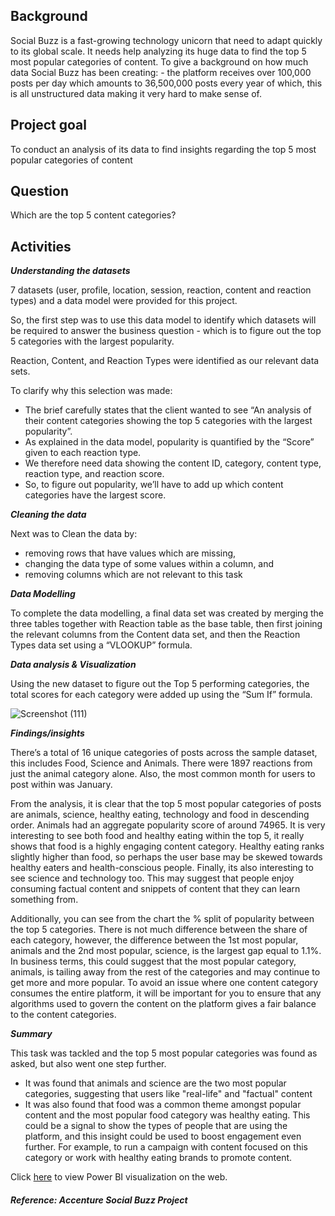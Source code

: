 ## Background

Social Buzz is a fast-growing technology unicorn that need to adapt quickly to its global scale. It needs help analyzing its huge data to find the top 5 most popular categories of content. To give a background on how much data Social Buzz has been creating: - the platform receives over 100,000 posts per day which amounts to 36,500,000 posts every year of which, this is all unstructured data making it very hard to make sense of.

## Project goal

To conduct an analysis of its data to find insights regarding the top 5 most popular categories of content

## Question

Which are the top 5 content categories?

## Activities

***Understanding the datasets***

7 datasets (user, profile, location, session, reaction, content and reaction types) and a data model were provided for this project.

So, the first step was to use this data model to identify which datasets will be required to answer the business question - which is to figure out the top 5 categories with the largest popularity.

Reaction, Content, and Reaction Types were identified as our relevant data sets.

To clarify why this selection was made:

- The brief carefully states that the client wanted to see “An analysis of their content categories showing the top 5 categories with the largest popularity”.
- As explained in the data model, popularity is quantified by the “Score” given to each reaction type.
- We therefore need data showing the content ID, category, content type, reaction type, and reaction score.
- So, to figure out popularity, we’ll have to add up which content categories have the largest score.

***Cleaning the data***

Next was to Clean the data by:

- removing rows that have values which are missing,
- changing the data type of some values within a column, and
- removing columns which are not relevant to this task
  
***Data Modelling***

To complete the data modelling, a final data set was created by merging the three tables together with Reaction table as the base table, then first joining the relevant columns from the Content data set, and then the Reaction Types data set using a “VLOOKUP” formula.
 
***Data analysis & Visualization***

Using the new dataset to figure out the Top 5 performing categories, the total scores for each category were added up using the “Sum If” formula.

![Screenshot (111)](https://github.com/osby44/SocialBuzz/assets/141450625/6dd3fa8e-f126-49c2-a766-61e54c8d0f10)

***Findings/insights***

There’s a total of 16 unique categories of posts across the sample dataset, this includes Food, Science and Animals. There were 1897 reactions from just the animal category alone. Also, the most common month for users to post within was January. 

From the analysis, it is clear that the top 5 most popular categories of posts are animals, science, healthy eating, technology and food in descending order.
Animals had an aggregate popularity score of around 74965. It is very interesting to see both food and healthy eating within the top 5, it really shows that food is a highly engaging content category. Healthy eating ranks slightly higher than food, so perhaps the user base may be skewed towards healthy
eaters and health-conscious people.
Finally, its also interesting to see science and technology too. This may suggest that people enjoy consuming factual content and snippets of content that they can learn something from.

Additionally, you can see from the chart the % split of popularity between the top 5 categories. There is not much difference between the share of each category, however, the difference between the 1st most popular, animals and the 2nd most popular, science, is the largest gap equal to 1.1%.
In business terms, this could suggest that the most popular category, animals, is tailing away from the rest of the categories and may continue to get more and more popular. To avoid an issue where one content category consumes the entire platform, it will be important for you to ensure that any algorithms used to govern the content on the platform gives a fair balance to the content categories.


***Summary***

This task was tackled and the top 5 most popular categories was found as asked, but also went one step further.
- It was found that animals and science are the two most popular categories, suggesting that users like "real-life" and "factual" content
- It was also found that food was a common theme amongst popular content and the most popular food category was healthy eating. This could be a signal to show the types of people that are using the platform, and this insight could be used to boost engagement even further. For example, to run a campaign with content focused on this category or work with healthy eating brands to promote content.

Click [here](https://app.powerbi.com/links/F7P_DRYFGO?ctid=3922f60b-e8a2-4862-9142-e8910c694245&pbi_source=linkShare) to view Power BI visualization on the web.


##### Reference: Accenture Social Buzz Project

